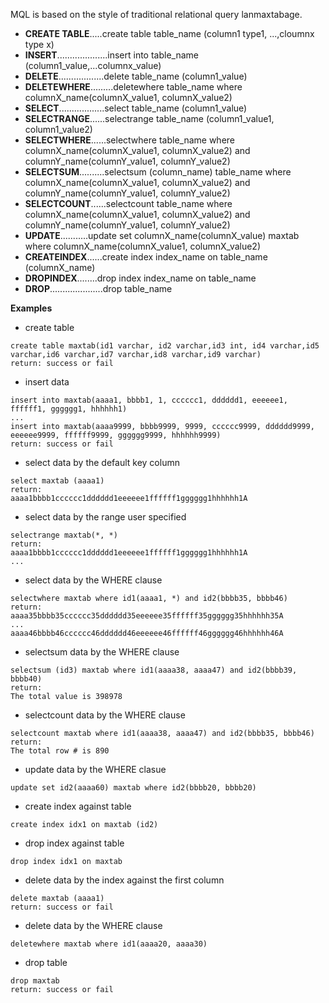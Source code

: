 MQL is based on the style of traditional relational query lanmaxtabage.
  * **CREATE TABLE**.....create table table\_name (column1 type1, ...,cloumnx type x)
  * **INSERT**....................insert into table\_name (column1\_value,...columnx\_value)
  * **DELETE**..................delete table\_name (column1\_value)
  * **DELETEWHERE**.........deletewhere table\_name where columnX\_name(columnX\_value1, columnX\_value2)
  * **SELECT**..................select table\_name (column1\_value)
  * **SELECTRANGE**......selectrange table\_name (column1\_value1, column1\_value2)
  * **SELECTWHERE**......selectwhere table\_name where columnX\_name(columnX\_value1, columnX\_value2) and columnY\_name(columnY\_value1, columnY\_value2)
  * **SELECTSUM**..........selectsum (column\_name) table\_name where columnX\_name(columnX\_value1, columnX\_value2) and columnY\_name(columnY\_value1, columnY\_value2)
  * **SELECTCOUNT**......selectcount table\_name where columnX\_name(columnX\_value1, columnX\_value2) and columnY\_name(columnY\_value1, columnY\_value2)
  * **UPDATE**...........update set columnX\_name(columnX\_value) maxtab where columnX\_name(columnX\_value1, columnX\_value2)
  * **CREATEINDEX**......create index index\_name on table\_name (columnX\_name)
  * **DROPINDEX**........drop index index\_name on table\_name
  * **DROP**.....................drop table\_name

**Examples**
  * create table
```
create table maxtab(id1 varchar, id2 varchar,id3 int, id4 varchar,id5 varchar,id6 varchar,id7 varchar,id8 varchar,id9 varchar)
return: success or fail
```
  * insert data
```
insert into maxtab(aaaa1, bbbb1, 1, cccccc1, dddddd1, eeeeee1, ffffff1, gggggg1, hhhhhh1)
...
insert into maxtab(aaaa9999, bbbb9999, 9999, cccccc9999, dddddd9999, eeeeee9999, ffffff9999, gggggg9999, hhhhhh9999)
return: success or fail
```
  * select data by the default key column
```
select maxtab (aaaa1)
return: 
aaaa1bbbb1cccccc1dddddd1eeeeee1ffffff1gggggg1hhhhhh1A
```
  * select data by the range user specified
```
selectrange maxtab(*, *)
return:
aaaa1bbbb1cccccc1dddddd1eeeeee1ffffff1gggggg1hhhhhh1A
...
```
  * select data by the WHERE clause
```
selectwhere maxtab where id1(aaaa1, *) and id2(bbbb35, bbbb46)
return:
aaaa35bbbb35cccccc35dddddd35eeeeee35ffffff35gggggg35hhhhhh35A
...
aaaa46bbbb46cccccc46dddddd46eeeeee46ffffff46gggggg46hhhhhh46A
```
  * selectsum data by the WHERE clause
```
selectsum (id3) maxtab where id1(aaaa38, aaaa47) and id2(bbbb39, bbbb40)
return:
The total value is 398978
```
  * selectcount data by the WHERE clause
```
selectcount maxtab where id1(aaaa38, aaaa47) and id2(bbbb35, bbbb46)
return:
The total row # is 890
```
  * update data by the WHERE clasue
```
update set id2(aaaa60) maxtab where id2(bbbb20, bbbb20)
```
  * create index against table
```
create index idx1 on maxtab (id2)
```
  * drop index against table
```
drop index idx1 on maxtab
```
  * delete data by the index against the first column
```
delete maxtab (aaaa1)
return: success or fail
```
  * delete data by the WHERE clause
```
deletewhere maxtab where id1(aaaa20, aaaa30)
```
  * drop table
```
drop maxtab
return: success or fail
```